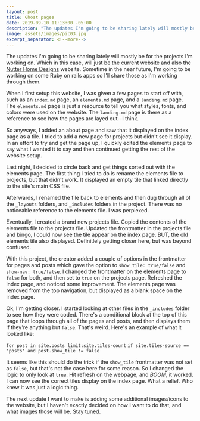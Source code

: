 ```yaml
---
layout: post
title: Ghost pages
date: 2019-09-10 11:13:00 -05:00
description: "The updates I'm going to be sharing lately will mostly be for the projects I'm working on."
image: assets/images/pic03.jpg
excerpt_separator: <!--more-->
---
```


The updates I'm going to be sharing lately will mostly be for the projects I'm working on. Which in this case, will just be the current website and also the [Nutter Home Designs](https://www.nutterhomedesigns.com) website. Sometime in the near future, I'm going to be working on some Ruby on rails apps so I'll share those as I'm working through them. 
 <!--more-->

When I first setup this website, I was given a few pages to start off with, such as an `index.md` page, an `elements.md` page, and a `landing.md` page. The `elements.md` page is just a resource to tell you what styles, fonts, and colors were used on the website. The `landing.md` page is there as a reference to see how the pages are layed out--I think.

So anyways, I added an about page and saw that it displayed on the index page as a tile. I tried to add a new page for projects but didn't see it display. In an effort to try and get the page up, I quickly edited the elements page to say what I wanted it to say and then continued getting the rest of the website setup. 

Last night, I decided to circle back and get things sorted out with the elements page. The first thing I tried to do is rename the elements file to projects, but that didn't work. It displayed an empty tile that linked directly to the site's main CSS file. 

Afterwards, I renamed the file back to elements and then dug through all of the `_layouts` folders, and `_includes` folders in the project. There was no noticeable reference to the elements file. I was perplexed. 

Eventually, I created a brand new projects file. Copied the contents of the elements file to the projects file. Updated the frontmatter in the projects file and bingo, I could now see the tile appear on the index page. BUT, the old elements tile also displayed. Definitlely getting closer here, but was beyond confused.

With this project, the creator added a couple of options in the frontmatter for pages and posts which gave the option to `show_tile: true/false` and `show-nav: true/false`. I changed the frontmatter on the elements page to `false` for both, and then set to `true` on the projects page. Refreshed the index page, and noticed some improvement. The elements page was removed from the top navigation, but displayed as a blank space on the index page. 

Ok, I'm getting closer. I started looking at other files in the `_includes` folder to see how they were coded. There's a conditional block at the top of this page that loops through all of the pages and posts, and then displays them if they're anything but `false`. That's weird. Here's an example of what it looked like: 

`for post in site.posts limit:site.tiles-count`
  `if site.tiles-source == 'posts' and post.show_tile != false` 

It seems like this should do the trick if the `show_tile` frontmatter was not set as `false`, but that's not the case here for some reason. So I changed the logic to only look at `true`. Hit refresh on the webpage, and *BOOM*, it worked. I can now see the correct tiles display on the index page. What a relief. Who knew it was just a logic thing. 

The next update I want to make is adding some additional images/icons to the website, but I haven't exactly decided on how I want to do that, and what images those will be. Stay tuned. 
